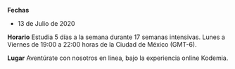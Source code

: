__Fechas__
- 13 de Julio de 2020

__Horario__
Estudia 5 días a la semana durante 17 semanas intensivas. Lunes a Viernes de 19:00 a 22:00 horas de la Ciudad de México (GMT-6).

__Lugar__
Aventúrate con nosotros en linea, bajo la experiencia online Kodemia.
